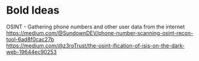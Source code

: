 # Bold Ideas 


OSINT - Gathering phone numbers and other user data from the internet     
https://medium.com/@SundownDEV/phone-number-scanning-osint-recon-tool-6ad8f0cac27b     
https://medium.com/@z3roTrust/the-osint-ification-of-isis-on-the-dark-web-19644ec90253     


